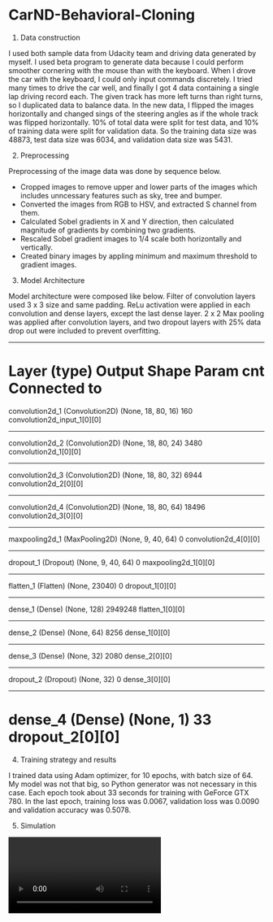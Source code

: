 # CarND-Behavioral-Cloning

1. Data construction

I used both sample data from Udacity team and driving data generated by myself. I used beta program to generate data because I could perform smoother cornering with the mouse than with the keyboard. When I drove the car with the keyboard, I could only input commands discretely. I tried many times to drive the car well, and finally I got 4 data containing a single lap driving record each.
The given track has more left turns than right turns, so I duplicated data to balance data. In the new data, I flipped the images horizontally and changed sings of the steering angles as if the whole track was flipped horizontally.
10% of total data were split for test data, and 10% of training data were split for validation data. So the training data size was 48873, test data size was 6034, and validation data size was 5431.

2. Preprocessing

Preprocessing of the image data was done by sequence below.
- Cropped images to remove upper and lower parts of the images which includes unncessary features such as sky, tree and bumper. 
- Converted the images from RGB to HSV, and extracted S channel from them.
- Calculated Sobel gradients in X and Y direction, then calculated magnitude of gradients by combining two gradients.
- Rescaled Sobel gradient images to 1/4 scale both horizontally and vertically.
- Created binary images by appling minimum and maximum threshold to gradient images.

<Example of Preprocessed images>

3. Model Architecture

Model architecture were composed like below. Filter of convolution layers used 3 x 3 size and same padding. ReLu activation were applied in each convolution and dense layers, except the last dense layer. 2 x 2 Max pooling was applied after convolution layers, and two dropout layers with 25% data drop out were included to prevent overfitting.

____________________________________________________________________________________________________
Layer (type)                     Output Shape          Param cnt   Connected to
====================================================================================================
convolution2d_1 (Convolution2D)  (None, 18, 80, 16)    160         convolution2d_input_1[0][0]
____________________________________________________________________________________________________
convolution2d_2 (Convolution2D)  (None, 18, 80, 24)    3480        convolution2d_1[0][0]
____________________________________________________________________________________________________
convolution2d_3 (Convolution2D)  (None, 18, 80, 32)    6944        convolution2d_2[0][0]
____________________________________________________________________________________________________
convolution2d_4 (Convolution2D)  (None, 18, 80, 64)    18496       convolution2d_3[0][0]
____________________________________________________________________________________________________
maxpooling2d_1 (MaxPooling2D)    (None, 9, 40, 64)     0           convolution2d_4[0][0]
____________________________________________________________________________________________________
dropout_1 (Dropout)              (None, 9, 40, 64)     0           maxpooling2d_1[0][0]
____________________________________________________________________________________________________
flatten_1 (Flatten)              (None, 23040)         0           dropout_1[0][0]
____________________________________________________________________________________________________
dense_1 (Dense)                  (None, 128)           2949248     flatten_1[0][0]
____________________________________________________________________________________________________
dense_2 (Dense)                  (None, 64)            8256        dense_1[0][0]
____________________________________________________________________________________________________
dense_3 (Dense)                  (None, 32)            2080        dense_2[0][0]
____________________________________________________________________________________________________
dropout_2 (Dropout)              (None, 32)            0           dense_3[0][0]
____________________________________________________________________________________________________
dense_4 (Dense)                  (None, 1)             33          dropout_2[0][0]
====================================================================================================

4. Training strategy and results

I trained data using Adam optimizer, for 10 epochs, with batch size of 64. My model was not that big, so Python generator was not necessary in this case. Each epoch took about 33 seconds for training with GeForce GTX 780. In the last epoch, training loss was 0.0067, validation loss was 0.0090 and validation accuracy was 0.5078.

5. Simulation

<Example of steering angle prediction>

<Video of driving>
